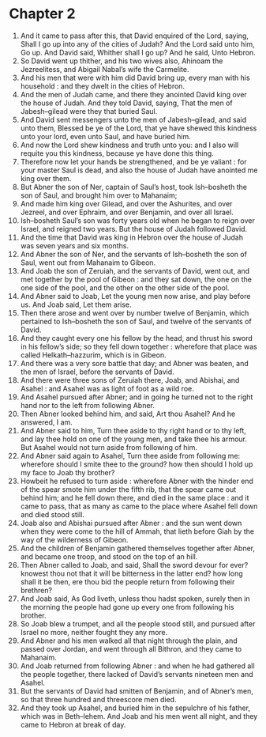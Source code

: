 # Chapter 2

1. And it came to pass after this, that David enquired of the Lord, saying, Shall I go up into any of the cities of Judah? And the Lord said unto him, Go up. And David said, Whither shall I go up? And he said, Unto Hebron.
2. So David went up thither, and his two wives also, Ahinoam the Jezreelitess, and Abigail Nabal’s wife the Carmelite.
3. And his men that were with him did David bring up, every man with his household : and they dwelt in the cities of Hebron.
4. And the men of Judah came, and there they anointed David king over the house of Judah. And they told David, saying, That the men of Jabesh–gilead were they that buried Saul.
5. And David sent messengers unto the men of Jabesh–gilead, and said unto them, Blessed be ye of the Lord, that ye have shewed this kindness unto your lord, even unto Saul, and have buried him.
6. And now the Lord shew kindness and truth unto you: and I also will requite you this kindness, because ye have done this thing.
7. Therefore now let your hands be strengthened, and be ye valiant : for your master Saul is dead, and also the house of Judah have anointed me king over them.
8. But Abner the son of Ner, captain of Saul’s host, took Ish–bosheth the son of Saul, and brought him over to Mahanaim;
9. And made him king over Gilead, and over the Ashurites, and over Jezreel, and over Ephraim, and over Benjamin, and over all Israel.
10. Ish–bosheth Saul’s son was forty years old when he began to reign over Israel, and reigned two years. But the house of Judah followed David.
11. And the time that David was king in Hebron over the house of Judah was seven years and six months.
12. And Abner the son of Ner, and the servants of Ish–bosheth the son of Saul, went out from Mahanaim to Gibeon.
13. And Joab the son of Zeruiah, and the servants of David, went out, and met together by the pool of Gibeon : and they sat down, the one on the one side of the pool, and the other on the other side of the pool.
14. And Abner said to Joab, Let the young men now arise, and play before us. And Joab said, Let them arise.
15. Then there arose and went over by number twelve of Benjamin, which pertained to Ish–bosheth the son of Saul, and twelve of the servants of David.
16. And they caught every one his fellow by the head, and thrust his sword in his fellow’s side; so they fell down together : wherefore that place was called Helkath–hazzurim, which is in Gibeon.
17. And there was a very sore battle that day; and Abner was beaten, and the men of Israel, before the servants of David.
18. And there were three sons of Zeruiah there, Joab, and Abishai, and Asahel : and Asahel was as light of foot as a wild roe.
19. And Asahel pursued after Abner; and in going he turned not to the right hand nor to the left from following Abner.
20. Then Abner looked behind him, and said, Art thou Asahel? And he answered, I am.
21. And Abner said to him, Turn thee aside to thy right hand or to thy left, and lay thee hold on one of the young men, and take thee his armour. But Asahel would not turn aside from following of him.
22. And Abner said again to Asahel, Turn thee aside from following me: wherefore should I smite thee to the ground? how then should I hold up my face to Joab thy brother?
23. Howbeit he refused to turn aside : wherefore Abner with the hinder end of the spear smote him under the fifth rib, that the spear came out behind him; and he fell down there, and died in the same place : and it came to pass, that as many as came to the place where Asahel fell down and died stood still.
24. Joab also and Abishai pursued after Abner : and the sun went down when they were come to the hill of Ammah, that lieth before Giah by the way of the wilderness of Gibeon.
25. And the children of Benjamin gathered themselves together after Abner, and became one troop, and stood on the top of an hill.
26. Then Abner called to Joab, and said, Shall the sword devour for ever? knowest thou not that it will be bitterness in the latter end? how long shall it be then, ere thou bid the people return from following their brethren?
27. And Joab said, As God liveth, unless thou hadst spoken, surely then in the morning the people had gone up every one from following his brother.
28. So Joab blew a trumpet, and all the people stood still, and pursued after Israel no more, neither fought they any more.
29. And Abner and his men walked all that night through the plain, and passed over Jordan, and went through all Bithron, and they came to Mahanaim.
30. And Joab returned from following Abner : and when he had gathered all the people together, there lacked of David’s servants nineteen men and Asahel.
31. But the servants of David had smitten of Benjamin, and of Abner’s men, so that three hundred and threescore men died.
32. And they took up Asahel, and buried him in the sepulchre of his father, which was in Beth–lehem. And Joab and his men went all night, and they came to Hebron at break of day.

